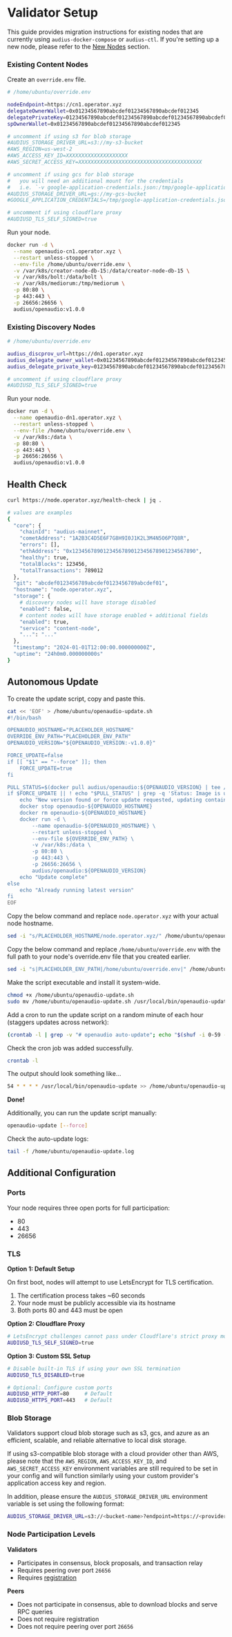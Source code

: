 # Validator Setup

This guide provides migration instructions for existing nodes that are currently using `audius-docker-compose` or `audius-ctl`. If you're setting up a new node, please refer to the [New Nodes](#new-nodes) section.

### Existing Content Nodes

Create an `override.env` file.

```bash
# /home/ubuntu/override.env

nodeEndpoint=https://cn1.operator.xyz
delegateOwnerWallet=0x01234567890abcdef01234567890abcdef012345
delegatePrivateKey=01234567890abcdef01234567890abcdef01234567890abcdef01234567890ab
spOwnerWallet=0x01234567890abcdef01234567890abcdef012345

# uncomment if using s3 for blob storage
#AUDIUS_STORAGE_DRIVER_URL=s3://my-s3-bucket
#AWS_REGION=us-west-2
#AWS_ACCESS_KEY_ID=XXXXXXXXXXXXXXXXXXXX
#AWS_SECRET_ACCESS_KEY=XXXXXXXXXXXXXXXXXXXXXXXXXXXXXXXXXXXXXXXX

# uncomment if using gcs for blob storage
#   you will need an additional mount for the credentials
#   i.e. `-v google-application-credentials.json:/tmp/google-application-credentials.json`
#AUDIUS_STORAGE_DRIVER_URL=gs://my-gcs-bucket
#GOOGLE_APPLICATION_CREDENTIALS=/tmp/google-application-credentials.json

# uncomment if using cloudflare proxy
#AUDIUSD_TLS_SELF_SIGNED=true
```

Run your node.

```bash
docker run -d \
  --name openaudio-cn1.operator.xyz \
  --restart unless-stopped \
  --env-file /home/ubuntu/override.env \
  -v /var/k8s/creator-node-db-15:/data/creator-node-db-15 \
  -v /var/k8s/bolt:/data/bolt \
  -v /var/k8s/mediorum:/tmp/mediorum \
  -p 80:80 \
  -p 443:443 \
  -p 26656:26656 \
  audius/openaudio:v1.0.0
```

### Existing Discovery Nodes

```bash
# /home/ubuntu/override.env

audius_discprov_url=https://dn1.operator.xyz
audius_delegate_owner_wallet=0x01234567890abcdef01234567890abcdef012345
audius_delegate_private_key=01234567890abcdef01234567890abcdef01234567890abcdef01234567890ab

# uncomment if using cloudflare proxy
#AUDIUSD_TLS_SELF_SIGNED=true
```

Run your node.

```bash
docker run -d \
  --name openaudio-dn1.operator.xyz \
  --restart unless-stopped \
  --env-file /home/ubuntu/override.env \
  -v /var/k8s:/data \
  -p 80:80 \
  -p 443:443 \
  -p 26656:26656 \
  audius/openaudio:v1.0.0
```

## Health Check

```bash
curl https://node.operator.xyz/health-check | jq .

# values are examples
{
  "core": {
    "chainId": "audius-mainnet",
    "cometAddress": "1A2B3C4D5E6F7G8H9I0J1K2L3M4N5O6P7Q8R",
    "errors": [],
    "ethAddress": "0x1234567890123456789012345678901234567890",
    "healthy": true,
    "totalBlocks": 123456,
    "totalTransactions": 789012
  },
  "git": "abcdef0123456789abcdef0123456789abcdef01",
  "hostname": "node.operator.xyz", 
  "storage": {
    # discovery nodes will have storage disabled
    "enabled": false,
    # content nodes will have storage enabled + additional fields
    "enabled": true,
    "service": "content-node",
    "...": "..."
  },
  "timestamp": "2024-01-01T12:00:00.000000000Z",
  "uptime": "24h0m0.000000000s"
}
```

## Autonomous Update

To create the update script, copy and paste this.

```bash
cat << 'EOF' > /home/ubuntu/openaudio-update.sh
#!/bin/bash

OPENAUDIO_HOSTNAME="PLACEHOLDER_HOSTNAME"
OVERRIDE_ENV_PATH="PLACEHOLDER_ENV_PATH"
OPENAUDIO_VERSION="${OPENAUDIO_VERSION:-v1.0.0}"

FORCE_UPDATE=false
if [[ "$1" == "--force" ]]; then
    FORCE_UPDATE=true
fi

PULL_STATUS=$(docker pull audius/openaudio:${OPENAUDIO_VERSION} | tee /dev/stderr)
if $FORCE_UPDATE || ! echo "$PULL_STATUS" | grep -q 'Status: Image is up to date'; then
    echo "New version found or force update requested, updating container..."
    docker stop openaudio-${OPENAUDIO_HOSTNAME}
    docker rm openaudio-${OPENAUDIO_HOSTNAME}
    docker run -d \
        --name openaudio-${OPENAUDIO_HOSTNAME} \
        --restart unless-stopped \
        --env-file ${OVERRIDE_ENV_PATH} \
        -v /var/k8s:/data \
        -p 80:80 \
        -p 443:443 \
        -p 26656:26656 \
        audius/openaudio:${OPENAUDIO_VERSION}
    echo "Update complete"
else
    echo "Already running latest version"
fi
EOF
```

Copy the below command and replace `node.operator.xyz` with your actual node hostname.

```bash
sed -i "s/PLACEHOLDER_HOSTNAME/node.operator.xyz/" /home/ubuntu/openaudio-update.sh
```

Copy the below command and replace `/home/ubuntu/override.env` with the full path to your node's override.env file that you created earlier.

```bash
sed -i "s|PLACEHOLDER_ENV_PATH|/home/ubuntu/override.env|" /home/ubuntu/openaudio-update.sh
```

Make the script executable and install it system-wide.

```bash
chmod +x /home/ubuntu/openaudio-update.sh
sudo mv /home/ubuntu/openaudio-update.sh /usr/local/bin/openaudio-update
```

Add a cron to run the update script on a random minute of each hour (staggers updates across network):

```bash
(crontab -l | grep -v "# openaudio auto-update"; echo "$(shuf -i 0-59 -n 1) * * * * /usr/local/bin/openaudio-update >> /home/ubuntu/openaudio-update.log 2>&1 # openaudio auto-update") | crontab -
```

Check the cron job was added successfully.

```bash
crontab -l
```

The output should look something like...
```bash
54 * * * * /usr/local/bin/openaudio-update >> /home/ubuntu/openaudio-update.log 2>&1 # openaudio auto-update
```

**Done!**

Additionally, you can run the update script manually:

```bash
openaudio-update [--force]
```

Check the auto-update logs:

```bash
tail -f /home/ubuntu/openaudio-update.log
```

## Additional Configuration

### Ports

Your node requires three open ports for full participation:

- 80
- 443
- 26656

### TLS

**Option 1: Default Setup**

On first boot, nodes will attempt to use LetsEncrypt for TLS certification.

1. The certification process takes ~60 seconds
2. Your node must be publicly accessible via its hostname
3. Both ports 80 and 443 must be open

**Option 2: Cloudflare Proxy**

```bash
# LetsEncrypt challenges cannot pass under Cloudflare's strict proxy mode
AUDIUSD_TLS_SELF_SIGNED=true
```

**Option 3: Custom SSL Setup**
```bash
# Disable built-in TLS if using your own SSL termination
AUDIUSD_TLS_DISABLED=true

# Optional: Configure custom ports
AUDIUSD_HTTP_PORT=80     # Default
AUDIUSD_HTTPS_PORT=443   # Default
```

### Blob Storage

Validators support cloud blob storage such as s3, gcs, and azure as an efficient, scalable, and reliable alternative to local disk storage.

If using s3-compatible blob storage with a cloud provider other than AWS, please note that the `AWS_REGION`, `AWS_ACCESS_KEY_ID`, and `AWS_SECRET_ACCESS_KEY` environment variables are still required to be set in your config and will function similarly using your custom provider's application access key and region.

In addition, please ensure the `AUDIUS_STORAGE_DRIVER_URL` environment variable is set using the following format:

```bash
AUDIUS_STORAGE_DRIVER_URL=s3://<bucket-name>?endpoint=https://<provider-hostname>
```

### Node Participation Levels

**Validators**
- Participates in consensus, block proposals, and transaction relay
- Requires peering over port `26656`
- Requires [registration](https://docs.audius.org/node-operator/setup/registration/)

**Peers**
- Does not participate in consensus, able to download blocks and serve RPC queries
- Does not require registration
- Does not require peering over port `26656`
